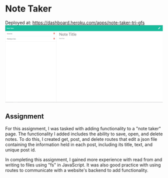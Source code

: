 # Note Taker

Deployed at: https://dashboard.heroku.com/apps/note-taker-tri-gfs
![Note taker app in action](./Assets/note-taker.PNG)

## Assignment

For this assignment, I was tasked with adding functionality to a "note taker" page. The functionality I added includes the ability to save, open, and delete notes. To do this, I created get, post, and delete routes that edit a json file containing the information held in each post, including its title, text, and unique post id.

In completing this assignment, I gained more experience with read from and writing to files using "fs" in JavaScript. It was also good practice with using routes to communicate with a website's backend to add functionality.
